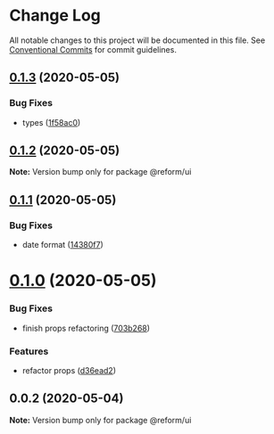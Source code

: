 # Change Log

All notable changes to this project will be documented in this file.
See [Conventional Commits](https://conventionalcommits.org) for commit guidelines.

## [0.1.3](https://github.com/izatop/reform/compare/@reform/ui@0.1.2...@reform/ui@0.1.3) (2020-05-05)


### Bug Fixes

* types ([1f58ac0](https://github.com/izatop/reform/commit/1f58ac02776713b14ac44914fc94a68cd291566c))





## [0.1.2](https://github.com/izatop/reform/compare/@reform/ui@0.1.1...@reform/ui@0.1.2) (2020-05-05)

**Note:** Version bump only for package @reform/ui





## [0.1.1](https://github.com/izatop/reform/compare/@reform/ui@0.1.0...@reform/ui@0.1.1) (2020-05-05)


### Bug Fixes

* date format ([14380f7](https://github.com/izatop/reform/commit/14380f70108f63b5b46070fcee4a9f655d5fae76))





# [0.1.0](https://github.com/izatop/reform/compare/@reform/ui@0.0.2...@reform/ui@0.1.0) (2020-05-05)


### Bug Fixes

* finish props refactoring ([703b268](https://github.com/izatop/reform/commit/703b268dbf93d99a3740964089c81413bb99315b))


### Features

* refactor props ([d36ead2](https://github.com/izatop/reform/commit/d36ead2b69c54b8633760803f1fd9744c86ba455))





## 0.0.2 (2020-05-04)

**Note:** Version bump only for package @reform/ui
